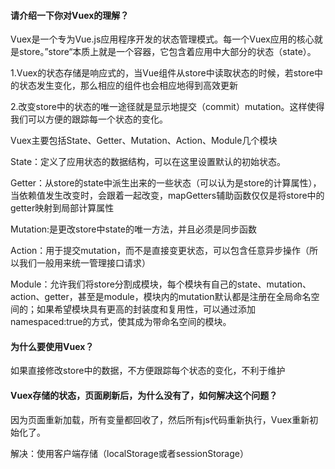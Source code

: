 #### 请介绍一下你对Vuex的理解？

Vuex是一个专为Vue.js应用程序开发的状态管理模式。每一个Vuex应用的核心就是store。”store“本质上就是一个容器，它包含着应用中大部分的状态（state）。

1.Vuex的状态存储是响应式的，当Vue组件从store中读取状态的时候，若store中的状态发生变化，那么相应的组件也会相应地得到高效更新

2.改变store中的状态的唯一途径就是显示地提交（commit）mutation。这样使得我们可以方便的跟踪每一个状态的变化。

Vuex主要包括State、Getter、Mutation、Action、Module几个模块

State：定义了应用状态的数据结构，可以在这里设置默认的初始状态。

Getter：从store的state中派生出来的一些状态（可以认为是store的计算属性），当依赖值发生改变时，会跟着一起改变，mapGetters辅助函数仅仅是将store中的getter映射到局部计算属性

Mutation:是更改store中state的唯一方法，并且必须是同步函数

Action：用于提交mutation，而不是直接变更状态，可以包含任意异步操作（所以我们一般用来统一管理接口请求）

Module：允许我们将store分割成模块，每个模块有自己的state、mutation、action、getter，甚至是module，模块内的mutation默认都是注册在全局命名空间的；如果希望模块具有更高的封装度和复用性，可以通过添加namespaced:true的方式，使其成为带命名空间的模块。

#### 为什么要使用Vuex？

如果直接修改store中的数据，不方便跟踪每个状态的变化，不利于维护

#### Vuex存储的状态，页面刷新后，为什么没有了，如何解决这个问题？

因为页面重新加载，所有变量都回收了，然后所有js代码重新执行，Vuex重新初始化了。

解决：使用客户端存储（localStorage或者sessionStorage）

